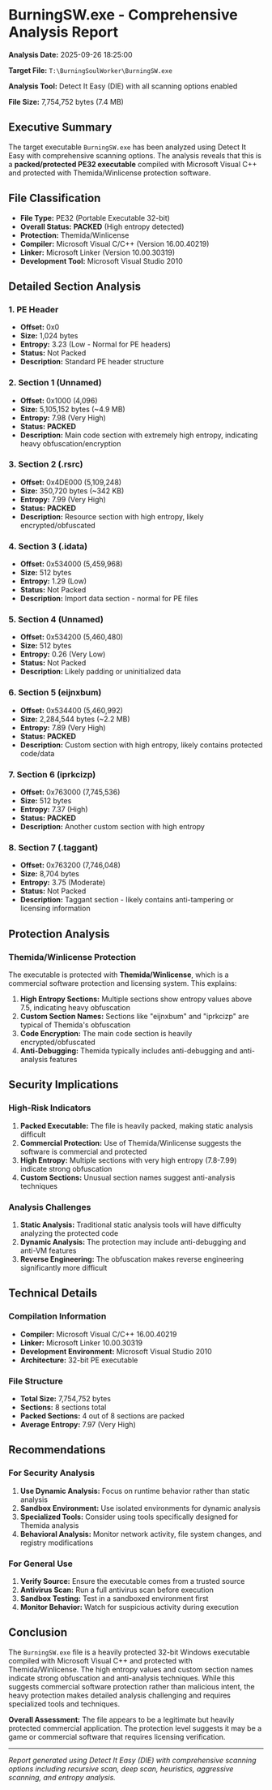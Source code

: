 # BurningSW.exe - Comprehensive Analysis Report

**Analysis Date:** 2025-09-26 18:25:00

**Target File:** `T:\BurningSoulWorker\BurningSW.exe`

**Analysis Tool:** Detect It Easy (DIE) with all scanning options enabled

**File Size:** 7,754,752 bytes (7.4 MB)

## Executive Summary

The target executable `BurningSW.exe` has been analyzed using Detect It Easy with comprehensive scanning options. The analysis reveals that this is a **packed/protected PE32 executable** compiled with Microsoft Visual C++ and protected with Themida/Winlicense protection software.

## File Classification

- **File Type:** PE32 (Portable Executable 32-bit)
- **Overall Status:** **PACKED** (High entropy detected)
- **Protection:** Themida/Winlicense
- **Compiler:** Microsoft Visual C/C++ (Version 16.00.40219)
- **Linker:** Microsoft Linker (Version 10.00.30319)
- **Development Tool:** Microsoft Visual Studio 2010

## Detailed Section Analysis

### 1. PE Header
- **Offset:** 0x0
- **Size:** 1,024 bytes
- **Entropy:** 3.23 (Low - Normal for PE headers)
- **Status:** Not Packed
- **Description:** Standard PE header structure

### 2. Section 1 (Unnamed)
- **Offset:** 0x1000 (4,096)
- **Size:** 5,105,152 bytes (~4.9 MB)
- **Entropy:** 7.98 (Very High)
- **Status:** **PACKED**
- **Description:** Main code section with extremely high entropy, indicating heavy obfuscation/encryption

### 3. Section 2 (.rsrc)
- **Offset:** 0x4DE000 (5,109,248)
- **Size:** 350,720 bytes (~342 KB)
- **Entropy:** 7.99 (Very High)
- **Status:** **PACKED**
- **Description:** Resource section with high entropy, likely encrypted/obfuscated

### 4. Section 3 (.idata)
- **Offset:** 0x534000 (5,459,968)
- **Size:** 512 bytes
- **Entropy:** 1.29 (Low)
- **Status:** Not Packed
- **Description:** Import data section - normal for PE files

### 5. Section 4 (Unnamed)
- **Offset:** 0x534200 (5,460,480)
- **Size:** 512 bytes
- **Entropy:** 0.26 (Very Low)
- **Status:** Not Packed
- **Description:** Likely padding or uninitialized data

### 6. Section 5 (eijnxbum)
- **Offset:** 0x534400 (5,460,992)
- **Size:** 2,284,544 bytes (~2.2 MB)
- **Entropy:** 7.89 (Very High)
- **Status:** **PACKED**
- **Description:** Custom section with high entropy, likely contains protected code/data

### 7. Section 6 (iprkcizp)
- **Offset:** 0x763000 (7,745,536)
- **Size:** 512 bytes
- **Entropy:** 7.37 (High)
- **Status:** **PACKED**
- **Description:** Another custom section with high entropy

### 8. Section 7 (.taggant)
- **Offset:** 0x763200 (7,746,048)
- **Size:** 8,704 bytes
- **Entropy:** 3.75 (Moderate)
- **Status:** Not Packed
- **Description:** Taggant section - likely contains anti-tampering or licensing information

## Protection Analysis

### Themida/Winlicense Protection
The executable is protected with **Themida/Winlicense**, which is a commercial software protection and licensing system. This explains:

1. **High Entropy Sections:** Multiple sections show entropy values above 7.5, indicating heavy obfuscation
2. **Custom Section Names:** Sections like "eijnxbum" and "iprkcizp" are typical of Themida's obfuscation
3. **Code Encryption:** The main code section is heavily encrypted/obfuscated
4. **Anti-Debugging:** Themida typically includes anti-debugging and anti-analysis features

## Security Implications

### High-Risk Indicators
1. **Packed Executable:** The file is heavily packed, making static analysis difficult
2. **Commercial Protection:** Use of Themida/Winlicense suggests the software is commercial and protected
3. **High Entropy:** Multiple sections with very high entropy (7.8-7.99) indicate strong obfuscation
4. **Custom Sections:** Unusual section names suggest anti-analysis techniques

### Analysis Challenges
1. **Static Analysis:** Traditional static analysis tools will have difficulty analyzing the protected code
2. **Dynamic Analysis:** The protection may include anti-debugging and anti-VM features
3. **Reverse Engineering:** The obfuscation makes reverse engineering significantly more difficult

## Technical Details

### Compilation Information
- **Compiler:** Microsoft Visual C/C++ 16.00.40219
- **Linker:** Microsoft Linker 10.00.30319
- **Development Environment:** Microsoft Visual Studio 2010
- **Architecture:** 32-bit PE executable

### File Structure
- **Total Size:** 7,754,752 bytes
- **Sections:** 8 sections total
- **Packed Sections:** 4 out of 8 sections are packed
- **Average Entropy:** 7.97 (Very High)

## Recommendations

### For Security Analysis
1. **Use Dynamic Analysis:** Focus on runtime behavior rather than static analysis
2. **Sandbox Environment:** Use isolated environments for dynamic analysis
3. **Specialized Tools:** Consider using tools specifically designed for Themida analysis
4. **Behavioral Analysis:** Monitor network activity, file system changes, and registry modifications

### For General Use
1. **Verify Source:** Ensure the executable comes from a trusted source
2. **Antivirus Scan:** Run a full antivirus scan before execution
3. **Sandbox Testing:** Test in a sandboxed environment first
4. **Monitor Behavior:** Watch for suspicious activity during execution

## Conclusion

The `BurningSW.exe` file is a heavily protected 32-bit Windows executable compiled with Microsoft Visual C++ and protected with Themida/Winlicense. The high entropy values and custom section names indicate strong obfuscation and anti-analysis techniques. While this suggests commercial software protection rather than malicious intent, the heavy protection makes detailed analysis challenging and requires specialized tools and techniques.

**Overall Assessment:** The file appears to be a legitimate but heavily protected commercial application. The protection level suggests it may be a game or commercial software that requires licensing verification.

---

*Report generated using Detect It Easy (DIE) with comprehensive scanning options including recursive scan, deep scan, heuristics, aggressive scanning, and entropy analysis.*
